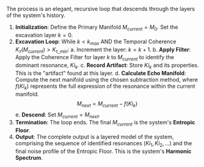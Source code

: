 The process is an elegant, recursive loop that descends through the layers of the system's history.

1.  **Initialization**: Define the Primary Manifold $M_{current} = M_0$. Set the excavation layer $k = 0$.
2.  **Excavation Loop**: While $k < k_{max}$ AND the Temporal Coherence $K_\tau(M_{current}) > K_{\tau\_min}$:
    a.  Increment the layer: $k = k + 1$.
    b.  **Apply Filter**: Apply the Coherence Filter for layer *k* to $M_{current}$ to identify the dominant resonance, $Ki_k$.
    c.  **Record Artifact**: Store $Ki_k$ and its properties. This is the "artifact" found at this layer.
    d.  **Calculate Echo Manifold**: Compute the next manifold using the chosen subtraction method, where $f(Ki_k)$ represents the full expression of the resonance within the current manifold.
        $$ M_{next} = M_{current} - f(Ki_k) $$
    e.  **Descend**: Set $M_{current} = M_{next}$.
3.  **Termination**: The loop ends. The final $M_{current}$ is the system's **Entropic Floor**.
4.  **Output**: The complete output is a layered model of the system, comprising the sequence of identified resonances ($Ki_1, Ki_2, ...$) and the final noise profile of the Entropic Floor. This is the system's **Harmonic Spectrum**.